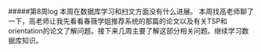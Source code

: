 #####第8周log
本周在数据库学习和扫文方面没有什么进展。
本周找高老师聊了一下，高老师让我先看看春薇学姐推荐系统的那篇的论文以及有关TSP和orientation的论文了解问题。接下来几周主要了解这部分相关问题。继续学习数据库知识。
